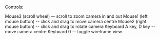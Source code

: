 Controls:


Mouse3 (scroll wheel) -- scroll to zoom camera in and out
Mouse1 (left mouse button) -- click and drag to move camera centre
Mouse2 (right mouse button) -- click and drag to rotate camera
Keyboard A key, D key -- move camera centre
Keyboard 0 -- toggle wireframe view
